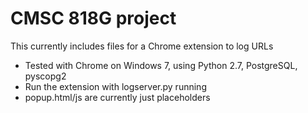 CMSC 818G project
================

This currently includes files for a Chrome extension to log URLs

- Tested with Chrome on Windows 7, using Python 2.7, PostgreSQL, pyscopg2
- Run the extension with logserver.py running
- popup.html/js are currently just placeholders

